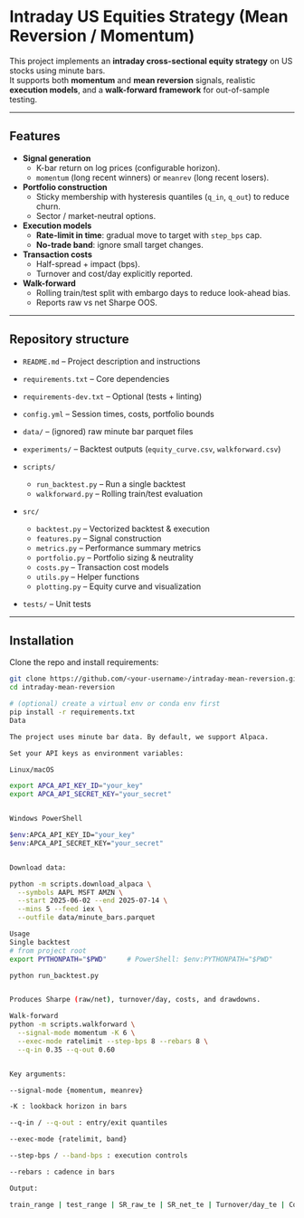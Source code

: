 # Intraday US Equities Strategy (Mean Reversion / Momentum)

This project implements an **intraday cross-sectional equity strategy** on US stocks using minute bars.  
It supports both **momentum** and **mean reversion** signals, realistic **execution models**, and a **walk-forward framework** for out-of-sample testing.



---

## Features

- **Signal generation**
  - K-bar return on log prices (configurable horizon).
  - `momentum` (long recent winners) or `meanrev` (long recent losers).
- **Portfolio construction**
  - Sticky membership with hysteresis quantiles (`q_in`, `q_out`) to reduce churn.
  - Sector / market-neutral options.
- **Execution models**
  - **Rate-limit in time**: gradual move to target with `step_bps` cap.
  - **No-trade band**: ignore small target changes.
- **Transaction costs**
  - Half-spread + impact (bps).
  - Turnover and cost/day explicitly reported.
- **Walk-forward**
  - Rolling train/test split with embargo days to reduce look-ahead bias.
  - Reports raw vs net Sharpe OOS.

---

## Repository structure

- `README.md` – Project description and instructions  
- `requirements.txt` – Core dependencies  
- `requirements-dev.txt` – Optional (tests + linting)  
- `config.yml` – Session times, costs, portfolio bounds  

- `data/` – (ignored) raw minute bar parquet files  
- `experiments/` – Backtest outputs (`equity_curve.csv`, `walkforward.csv`)  

- `scripts/`  
  - `run_backtest.py` – Run a single backtest  
  - `walkforward.py` – Rolling train/test evaluation  

- `src/`  
  - `backtest.py` – Vectorized backtest & execution  
  - `features.py` – Signal construction  
  - `metrics.py` – Performance summary metrics  
  - `portfolio.py` – Portfolio sizing & neutrality  
  - `costs.py` – Transaction cost models  
  - `utils.py` – Helper functions  
  - `plotting.py` – Equity curve and visualization  

- `tests/` – Unit tests  

---

## Installation

Clone the repo and install requirements:

```bash
git clone https://github.com/<your-username>/intraday-mean-reversion.git
cd intraday-mean-reversion

# (optional) create a virtual env or conda env first
pip install -r requirements.txt
Data

The project uses minute bar data. By default, we support Alpaca.

Set your API keys as environment variables:

Linux/macOS

export APCA_API_KEY_ID="your_key"
export APCA_API_SECRET_KEY="your_secret"


Windows PowerShell

$env:APCA_API_KEY_ID="your_key"
$env:APCA_API_SECRET_KEY="your_secret"


Download data:

python -m scripts.download_alpaca \
  --symbols AAPL MSFT AMZN \
  --start 2025-06-02 --end 2025-07-14 \
  --mins 5 --feed iex \
  --outfile data/minute_bars.parquet

Usage
Single backtest
# from project root
export PYTHONPATH="$PWD"     # PowerShell: $env:PYTHONPATH="$PWD"

python run_backtest.py


Produces Sharpe (raw/net), turnover/day, costs, and drawdowns.

Walk-forward
python -m scripts.walkforward \
  --signal-mode momentum -K 6 \
  --exec-mode ratelimit --step-bps 8 --rebars 8 \
  --q-in 0.35 --q-out 0.60


Key arguments:

--signal-mode {momentum, meanrev}

-K : lookback horizon in bars

--q-in / --q-out : entry/exit quantiles

--exec-mode {ratelimit, band}

--step-bps / --band-bps : execution controls

--rebars : cadence in bars

Output:

train_range | test_range | SR_raw_te | SR_net_te | Turnover/day_te | Cost_bps/day_te